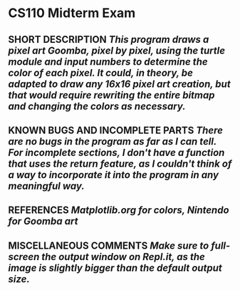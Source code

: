 # CS110 Midterm Exam

## SHORT DESCRIPTION *This program draws a pixel art Goomba, pixel by pixel, using the turtle module and input numbers to determine the color of each pixel. It could, in theory, be adapted to draw any 16x16 pixel art creation, but that would require rewriting the entire bitmap and changing the colors as necessary.*

## KNOWN BUGS AND INCOMPLETE PARTS *There are no bugs in the program as far as I can tell. For incomplete sections, I don't have a function that uses the return feature, as I couldn't think of a way to incorporate it into the program in any meaningful way.*

## REFERENCES *Matplotlib.org for colors, Nintendo for Goomba art*

## MISCELLANEOUS COMMENTS *Make sure to full-screen the output window on Repl.it, as the image is slightly bigger than the default output size.*

